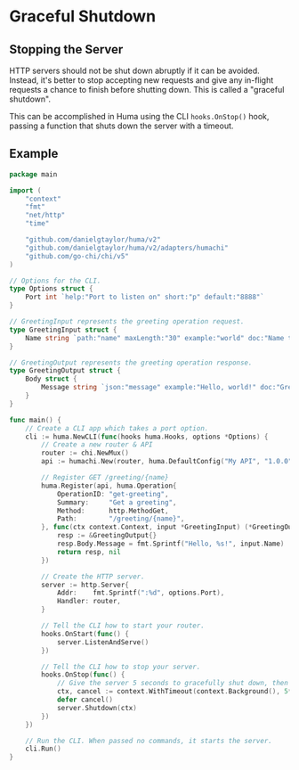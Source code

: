 # Graceful Shutdown

## Stopping the Server

HTTP servers should not be shut down abruptly if it can be avoided. Instead, it's better to stop accepting new requests and give any in-flight requests a chance to finish before shutting down. This is called a "graceful shutdown".

This can be accomplished in Huma using the CLI `hooks.OnStop()` hook, passing a function that shuts down the server with a timeout.

## Example

```go title="code.go" linenums="1" hl_lines="6-7 50-67"
package main

import (
	"context"
	"fmt"
	"net/http"
	"time"

	"github.com/danielgtaylor/huma/v2"
	"github.com/danielgtaylor/huma/v2/adapters/humachi"
	"github.com/go-chi/chi/v5"
)

// Options for the CLI.
type Options struct {
	Port int `help:"Port to listen on" short:"p" default:"8888"`
}

// GreetingInput represents the greeting operation request.
type GreetingInput struct {
	Name string `path:"name" maxLength:"30" example:"world" doc:"Name to greet"`
}

// GreetingOutput represents the greeting operation response.
type GreetingOutput struct {
	Body struct {
		Message string `json:"message" example:"Hello, world!" doc:"Greeting message"`
	}
}

func main() {
	// Create a CLI app which takes a port option.
	cli := huma.NewCLI(func(hooks huma.Hooks, options *Options) {
		// Create a new router & API
		router := chi.NewMux()
		api := humachi.New(router, huma.DefaultConfig("My API", "1.0.0"))

		// Register GET /greeting/{name}
		huma.Register(api, huma.Operation{
			OperationID: "get-greeting",
			Summary:     "Get a greeting",
			Method:      http.MethodGet,
			Path:        "/greeting/{name}",
		}, func(ctx context.Context, input *GreetingInput) (*GreetingOutput, error) {
			resp := &GreetingOutput{}
			resp.Body.Message = fmt.Sprintf("Hello, %s!", input.Name)
			return resp, nil
		})

		// Create the HTTP server.
		server := http.Server{
			Addr:    fmt.Sprintf(":%d", options.Port),
			Handler: router,
		}

		// Tell the CLI how to start your router.
		hooks.OnStart(func() {
			server.ListenAndServe()
		})

		// Tell the CLI how to stop your server.
		hooks.OnStop(func() {
			// Give the server 5 seconds to gracefully shut down, then give up.
			ctx, cancel := context.WithTimeout(context.Background(), 5*time.Second)
			defer cancel()
			server.Shutdown(ctx)
		})
	})

	// Run the CLI. When passed no commands, it starts the server.
	cli.Run()
}
```
